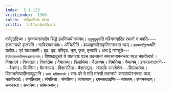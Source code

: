 ```yaml
---
index:  5.1.123
vrittiindex:  1360
sutra:  वर्णदृढादिभ्यः ष्यञ्च
vritti:  tattvabodhini 
---
```


वर्णदृढदिभ्यः। गुणवचनत्वादेव सिद्धे इमनिजर्थं वचनम्। `पृथुमृदुभृसे`ति परिगणनादिह रभावो न भवति----कृतमाचष्टे कृतयति। णाविष्ठवद्भावः। औचितीति। ब्राआहृणादेराकृतिगणत्वात् ष्यञ्। `हलसतद्धितस्ये`ति यलोपः। एवं याथाकामी। दृढ, वृढ, परिवृढ. भृश, कृश, इत्यादि। अत्र द्वे गणसूत्रे---`वेर्यातलाभमतिमनःशारदानाम्`। विशब्दादुत्तरे ये यातादयः पञ्च तदन्तानां समासानामनन्तरः ष्यञ् भवतीत्वर्थः। वियातत्वं। वियातता। वियातिमा। वैयात्यम्। विलाभिमा। वैलाब्यम्। विमतिमा। वैमत्यम्। इगन्तत्वादणपि----वैमतम्। विमनिमा। वैमनस्यम्। विशारदिमा। वैशारद्यम्। त्वतलोः समावेशेन---विलाभत्वम्। बिलाभतेत्यादीन्यप्यूह्यानि। `समो मतिमनसोः`। समः परे ये मति मनसी तदन्तयोः समासयोरनन्तरः ष्यञ् भवतीत्यर्थः। संमतित्वम्। संमतिता। संमतिमा। सांमात्यम्। इगन्तत्वादणि---सांमतम्। संमनस्त्वम्। संमनस्ता। संमनिमा। सांमनस्यम्।

